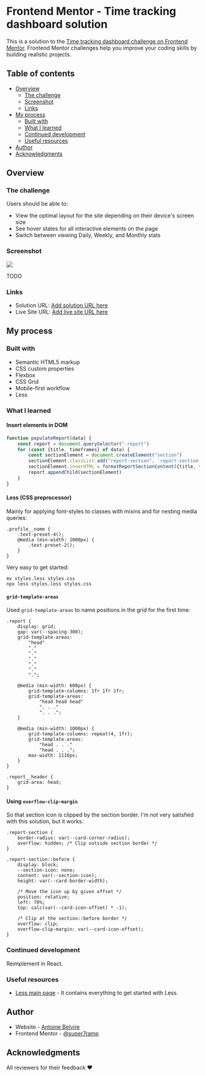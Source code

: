 # Frontend Mentor - Time tracking dashboard solution

This is a solution to
the [Time tracking dashboard challenge on Frontend Mentor](https://www.frontendmentor.io/challenges/time-tracking-dashboard-UIQ7167Jw).
Frontend Mentor challenges help you improve your coding skills by building realistic projects.

## Table of contents

- [Overview](#overview)
    - [The challenge](#the-challenge)
    - [Screenshot](#screenshot)
    - [Links](#links)
- [My process](#my-process)
    - [Built with](#built-with)
    - [What I learned](#what-i-learned)
    - [Continued development](#continued-development)
    - [Useful resources](#useful-resources)
- [Author](#author)
- [Acknowledgments](#acknowledgments)

## Overview

### The challenge

Users should be able to:

- View the optimal layout for the site depending on their device's screen size
- See hover states for all interactive elements on the page
- Switch between viewing Daily, Weekly, and Monthly stats

### Screenshot

![](./screenshot.jpg)

TODO

### Links

- Solution URL: [Add solution URL here](https://your-solution-url.com)
- Live Site URL: [Add live site URL here](https://your-live-site-url.com)

## My process

### Built with

- Semantic HTML5 markup
- CSS custom properties
- Flexbox
- CSS Grid
- Mobile-first workflow
- Less

### What I learned

#### Insert elements in DOM

```js
function populateReport(data) {
    const report = document.querySelector(".report")
    for (const {title, timeframes} of data) {
        const sectionElement = document.createElement("section")
        sectionElement.classList.add("report-section", `report-section--${title.toLowerCase().replace(" ", "-")}`)
        sectionElement.innerHTML = formatReportSectionContent({title, timeframes})
        report.appendChild(sectionElement)
    }
}
```

#### Less (CSS preprocessor)

Mainly for applying font-styles to classes with mixins and for nesting media queries:

```less
.profile__name {
    .text-preset-4();
    @media (min-width: 1000px) {
        .text-preset-2();
    }
}
```

Very easy to get started:

```shell
mv styles.less styles.css
npx less styles.less styles.css
```

#### `grid-template-areas`

Used `grid-template-areas` to name positions in the grid for the first time:

```less
.report {
    display: grid;
    gap: var(--spacing-300);
    grid-template-areas:
        "head"
        "."
        "."
        "."
        "."
        "."
        ".";

    @media (min-width: 600px) {
        grid-template-columns: 1fr 1fr 1fr;
        grid-template-areas:
            "head head head"
            ". . ."
            ". . .";
    }

    @media (min-width: 1000px) {
        grid-template-columns: repeat(4, 1fr);
        grid-template-areas:
            "head . . ."
            "head . . .";
        max-width: 1116px;
    }
}

.report__header {
    grid-area: head;
}
```

#### Using `overflow-clip-margin`

So that section icon is clipped by the section border. I'm not very satisfied with this solution, but it works:

```less
.report-section {
    border-radius: var(--card-corner-radius);
    overflow: hidden; /* Clip outside section border */
}

.report-section::before {
    display: block;
    --section-icon: none;
    content: var(--section-icon);
    height: var(--card-border-width);

    /* Move the icon up by given offset */
    position: relative;
    left: 70%;
    top: calc(var(--card-icon-offset) * -1);

    /* Clip at the section::before border */
    overflow: clip;
    overflow-clip-margin: var(--card-icon-offset);
}
```

### Continued development

Reimplement in React.

### Useful resources

- [Less main page](https://lesscss.org/) - It contains everything to get started with Less.

## Author

- Website - [Antoine Belvire](https://belv.re)
- Frontend Mentor - [@super7ramp](https://www.frontendmentor.io/profile/super7ramp)

## Acknowledgments

All reviewers for their feedback ❤️
